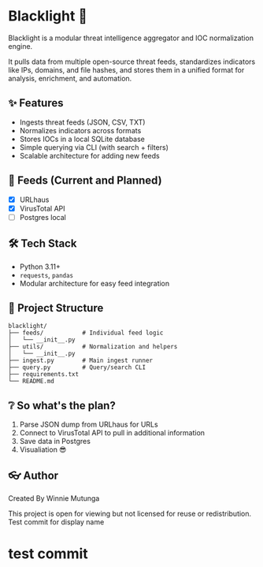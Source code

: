 # Blacklight 🔦

Blacklight is a modular threat intelligence aggregator and IOC normalization engine.

It pulls data from multiple open-source threat feeds, standardizes indicators like IPs, domains, and file hashes, and stores them in a unified format for analysis, enrichment, and automation.

## ✨ Features
- Ingests threat feeds (JSON, CSV, TXT)
- Normalizes indicators across formats
- Stores IOCs in a local SQLite database
- Simple querying via CLI (with search + filters)
- Scalable architecture for adding new feeds

## 🍿 Feeds (Current and Planned)
- [X] URLhaus
- [X] VirusTotal API
- [ ] Postgres local

## 🛠 Tech Stack
- Python 3.11+
- `requests`, `pandas`
- Modular architecture for easy feed integration

## 📂 Project Structure
```
blacklight/
├── feeds/           # Individual feed logic
│   └── __init__.py
├── utils/           # Normalization and helpers
│   └── __init__.py
├── ingest.py        # Main ingest runner
├── query.py         # Query/search CLI
├── requirements.txt
└── README.md
```

## ❔ So what's the plan?
1. Parse JSON dump from URLhaus for URLs 
2. Connect to VirusTotal API to pull in additional information
3. Save data in Postgres
4. Visualiation 😎

## 👓 Author
Created By Winnie Mutunga

This project is open for viewing but not licensed for reuse or redistribution.
Test commit for display name
# test commit
